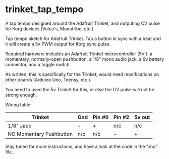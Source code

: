 # trinket_tap_tempo
A tap tempo designed around the Adafruit Trinket, and outputing CV pulse for Korg devices (Volca's, Monotribe, etc.)

Tap tempo sketch for Adafruit Trinket.  Tap a button in sync with a beat and it will create a 5v PWM output for Korg sync pulse.

Required hardware includes an Adafruit Trinket microcontroller (5V ), a momentary, normally-open pushbutton, a 1/8" mono audio jack, a 9v battery connector, and a toggle switch.

As written, this is specifically for the Trinket; would need modifications on other boards (Arduino Uno, Teensy, etc.).
  
You need to used the 5v Trinket for this, or else the CV pulse will not be strong enough.
  
Wiring table:

| Trinket                  | Gnd | Pin #0 | Pin #2 | 5v out |
| ------------------------ | --- | ------ | ------ | ------ |
| 1/8" Jack                | -   | +      | n/c    | n/c    |
| NO Momentary Pushbutton  | n/c | n/c    | -      | +      |


Stay tuned for more instructions, and have a look at the code in the ".ino" file..
